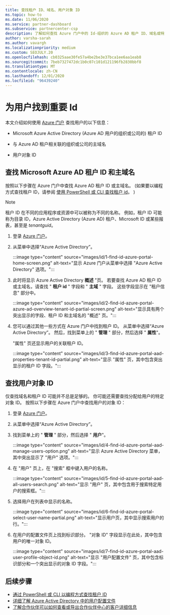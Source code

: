 ```yaml
---
title: 查找租户 ID、域名、用户对象 ID
ms.topic: how-to
ms.date: 11/06/2020
ms.service: partner-dashboard
ms.subservice: partnercenter-csp
description: 了解如何查找 Azure 门户中的 Id-组织的 Azure AD 租户 ID、域名或特定用户对象 ID。 某些任务需要此信息。
author: varsha-sarah
ms.author: vavargh
ms.localizationpriority: medium
ms.custom: SEOJULY.20
ms.openlocfilehash: cb0325aae30fe57a4be2be3e37bca1ee6aa1eab8
ms.sourcegitcommit: 7beb7327472dc1b0c07c101d121196fb2830bbf8
ms.translationtype: MT
ms.contentlocale: zh-CN
ms.lasthandoff: 12/01/2020
ms.locfileid: "96439240"
---
```

# <a name="locate-important-ids-for-a-user"></a>为用户找到重要 Id

本文介绍如何使用 [Azure 门户](https://portal.azure.com/) 查找用户的以下信息：

- Microsoft Azure Active Directory (Azure AD 用户的组织或公司的) 租户 ID

- 与 Azure AD 租户相关联的组织或公司的主域名

- 用户对象 ID

## <a name="find-the-microsoft-azure-ad-tenant-id-and-primary-domain-name"></a>查找 Microsoft Azure AD 租户 ID 和主域名

按照以下步骤在 Azure 门户中查找 Azure AD 租户 ID 或主域名。  (如果要以编程方式查找租户 ID，请参阅 [使用 PowerShell 或 CLI 查找租户 id](/azure/active-directory/fundamentals/active-directory-how-to-find-tenant.md#find-tenant-id-with-powershell)。 ) 

> [!NOTE]
> 租户 ID 在不同的应用程序或资源中可以被称为不同的名称。 例如，租户 ID 可能称为目录 ID，Azure Active Directory (Azure AD) 租户、Microsoft ID 或某些报表，甚至是 *tenantguid*。

1. 登录 [Azure 门户](https://portal.azure.com/)。

2. 从菜单中选择“Azure Active Directory”。

   :::image type="content" source="images/id/1-find-id-azure-portal-home-screen.png" alt-text="显示 Azure 门户从菜单中选择 &quot;Azure Active Directory&quot; 选项。":::

3. 此时将显示 Azure Active Directory **概述** "页。 若要查找 Azure AD 租户 ID 或主域名，请查找 " **租户 id** " 字段和 " **主域** " 字段。 这些字段显示在 "租户信息" 部分中。

   :::image type="content" source="images/id/2-find-id-azure-portal-azure-ad-overview-tenant-id-partial-screen.png" alt-text="显示具有两个突出显示的字段、租户 ID 和主域名的 &quot;概述&quot; 页。":::

4. 您可以通过其他一些方式在 Azure 门户中找到租户 ID。 从菜单中选择“Azure Active Directory”。 然后，找到菜单上的 " **管理** " 部分，然后选择 " **属性**"。

   "属性" 页还显示用户的关联租户 ID。

   :::image type="content" source="images/id/3-find-id-azure-portal-aad-properties-tenant-id-partial.png" alt-text="显示 &quot;属性&quot; 页，其中包含突出显示的租户 ID 字段。":::

## <a name="find-the-user-object-id"></a>查找用户对象 ID

仅查找域名和租户 ID 可能并不总是足够的。 你可能还需要查找分配给用户的特定对象 ID。 按照以下步骤在 Azure 门户中查找用户的对象 ID：

1. 登录 [Azure 门户](https://portal.azure.com/)。

2. 从菜单中选择“Azure Active Directory”。

3. 找到菜单上的 " **管理** " 部分，然后选择 " **用户**"。

      :::image type="content" source="images/id/4-find-id-azure-portal-aad-manage-users-option.png" alt-text="显示 Azure Active Directory 菜单，其中突出显示了 &quot;用户&quot; 选项。":::

4. 在 "用户" 页上，在 "搜索" 框中键入用户的名称。

      :::image type="content" source="images/id/5-find-id-azure-portal-aad-all-users-search.png" alt-text="显示 &quot;用户&quot; 页，其中包含用于搜索特定用户的搜索框。":::

5. 选择用户在列表中显示的名称。  

      :::image type="content" source="images/id/6-find-id-azure-portal-select-user-name-partial.png" alt-text="显示用户页，其中显示搜索用户的行。":::

6. 在用户的配置文件页上找到标识部分。 "对象 ID" 字段显示在此处，其中包含用户的唯一对象 ID。

      :::image type="content" source="images/id/7-find-id-azure-portal-aad-user-profile-object-id.png" alt-text="显示 &quot;用户配置文件&quot; 页，其中包含标识部分和一个突出显示的对象 ID 字段。":::

## <a name="next-steps"></a>后续步骤

- [通过 PowerShell 或 CLI 以编程方式查找租户 ID](/azure/active-directory/fundamentals/active-directory-how-to-find-tenant)
- [详细了解 Azure Active Directory 中的用户配置文件](/azure/active-directory/fundamentals/active-directory-users-profile-azure-portal)
- [了解合作伙伴可以如何查看或导出合作伙伴中心的客户详细信息](see-your-customer-list.md)

